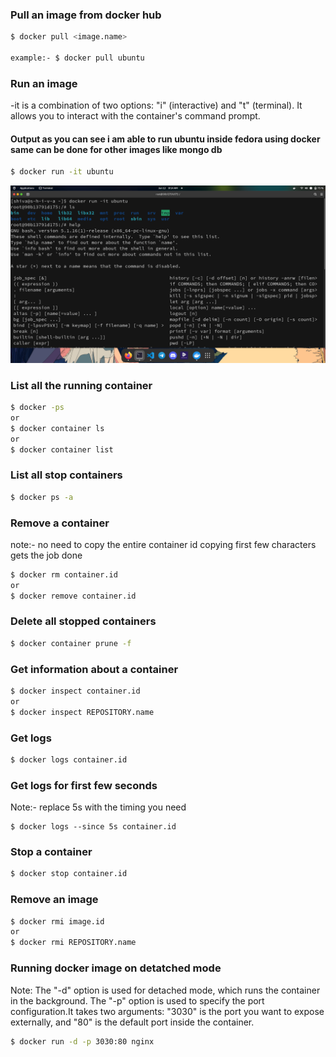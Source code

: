 ### Pull an image from docker hub 

```bash
$ docker pull <image.name>

example:- $ docker pull ubuntu 
```

### Run an image 
-it is a combination of two options: "i" (interactive) and "t" (terminal). It allows you to interact with the container's command prompt.

#### Output as you can see i am able to run ubuntu inside  fedora  using docker same can be done for other images like mongo db 

```bash
$ docker run -it ubuntu  
```
<img src="./images/Screenshot%20from%202023-06-12%2008-14-30-min.png " >


### List all the running container

```bash 
$ docker -ps 
or
$ docker container ls
or
$ docker container list
```

### List all stop  containers
```bash
$ docker ps -a
```

###  Remove a  container
note:- no need to copy the entire container id copying first few characters gets the job done
```bash
$ docker rm container.id 
or
$ docker remove container.id
```
### Delete all stopped containers

```bash
$ docker container prune -f
```
### Get information about a container

```bash
$ docker inspect container.id
or
$ docker inspect REPOSITORY.name
```

### Get logs 

```bash
$ docker logs container.id
```

### Get logs for first few seconds
Note:- replace 5s with the timing you need
```
$ docker logs --since 5s container.id
```
### Stop a  container 

```bash 
$ docker stop container.id
```

### Remove an image

```bash
$ docker rmi image.id
or
$ docker rmi REPOSITORY.name
```

### Running docker image on detatched mode
Note: The "-d" option is used for detached mode, which runs the container in the background. The "-p" option is used to specify the port configuration.It takes two arguments: "3030" is the port you want to expose externally, and "80" is the default port inside the container.

```bash
$ docker run -d -p 3030:80 nginx
```